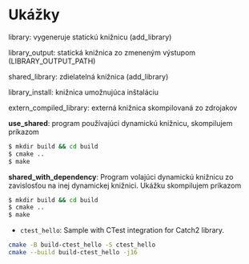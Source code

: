 # Ukážky

library: vygeneruje statickú knižnicu (add_library)

library_output: statická knižnica zo zmeneným výstupom (LIBRARY_OUTPUT_PATH)

shared_library: zdielatelná knižnica (add_library)

library_install: knižnica umožnujúca inštaláciu

extern_compiled_library: externá knižnica skompilovaná zo zdrojakov

**use_shared**: program používajúci dynamickú knižnicu, skompilujem príkazom

```bash
$ mkdir build && cd build
$ cmake ..
$ make
```


**shared_with_dependency**: Program volajúci dynamickú knižnicu zo zavislosťou na inej dynamickej knižnici. Ukážku skompilujem príkazom

```bash
$ mkdir build && cd build
$ cmake ..
$ make
```

- `ctest_hello`: Sample with CTest integration for Catch2 library.

```bash
cmake -B build-ctest_hello -S ctest_hello
cmake --build build-ctest_hello -j16
```
